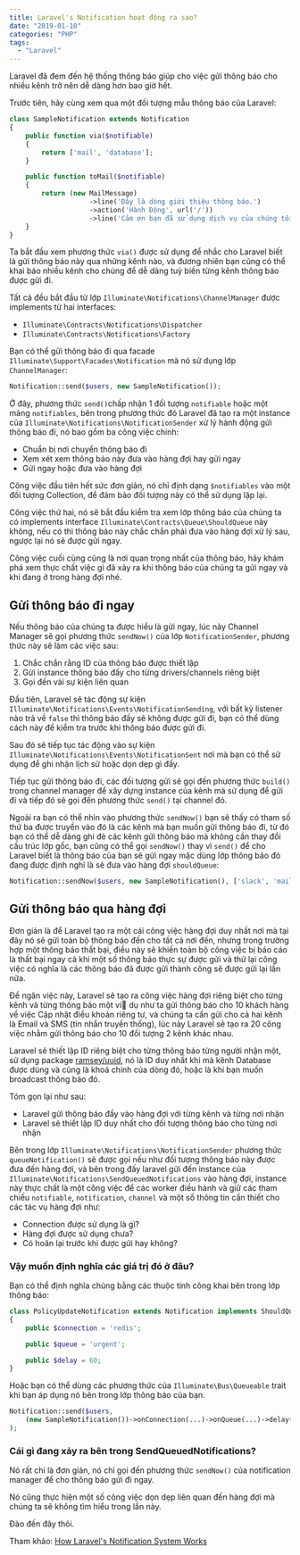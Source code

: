 ```yaml
---
title: Laravel's Notification hoạt động ra sao?
date: "2019-01-10"
categories: "PHP"
tags:
  - "Laravel"
---
```


Laravel đã đem đến hệ thống thông báo giúp cho việc gửi thông báo cho nhiều kênh trở nên dễ dàng hơn bao giờ hết.

<!--more-->

Trước tiên, hãy cùng xem qua một đối tượng mẫu thông báo của Laravel:

```php
class SampleNotification extends Notification
{
    public function via($notifiable)
    {
        return ['mail', 'database'];
    }

    public function toMail($notifiable)
    {
        return (new MailMessage)
                    ->line('Đây là dòng giới thiệu thông báo.')
                    ->action('Hành Động', url('/'))
                    ->line('Cảm ơn bạn đã sử dụng dịch vụ của chúng tôi!');
    }
}
```

Ta bắt đầu xem phương thức `via()` được sử dụng để nhắc cho Laravel biết là gửi thông báo này qua những kênh nào, và đương nhiên bạn cũng có thể khai báo nhiều kênh cho chúng để dễ dàng tuỳ biến từng kênh thông báo được gửi đi.

Tất cả đều bắt đầu từ lớp `Illuminate\Notifications\ChannelManager` được implements từ hai interfaces:

*   `Illuminate\Contracts\Notifications\Dispatcher`
*   `Illuminate\Contracts\Notifications\Factory`

Bạn có thể gửi thông báo đi qua facade `Illuminate\Support\Facades\Notification` mà nó sử dụng lớp `ChannelManager`:

```php
Notification::send($users, new SampleNotification());
```

Ở đây, phương thức `send()`chấp nhận 1 đối tượng `notifiable` hoặc một mảng `notifiables`, bên trong phương thức đó Laravel đã tạo ra một instance của `Illuminate\Notifications\NotificationSender` xử lý hành động gửi thông báo đi, nó bao gồm ba công việc chính:

*   Chuẩn bị nơi chuyển thông báo đi
*   Xem xét xem thông báo này đưa vào hàng đợi hay gửi ngay
*   Gửi ngay hoặc đưa vào hàng đợi

Công việc đầu tiên hết sức đơn giản, nó chỉ định dạng `$notifiables` vào một đối tượng Collection, để đảm bảo đối tượng này có thể sử dụng lặp lại.

Công việc thứ hai, nó sẽ bắt đầu kiểm tra xem lớp thông báo của chúng ta có implements interface `Illuminate\Contracts\Queue\ShouldQueue` này không, nếu có thì thông báo này chắc chắn phải đưa vào hàng đợi xử lý sau, ngược lại nó sẽ được gửi ngay.

Công việc cuối cùng cũng là nơi quan trọng nhất của thông báo, hãy khám phá xem thực chất việc gì đã xảy ra khi thông báo của chúng ta gửi ngay và khi đang ở trong hàng đợi nhé.

## Gửi thông báo đi ngay

Nếu thông báo của chúng ta được hiểu là gửi ngay, lúc này Channel Manager sẽ gọi phương thức `sendNow()` của lớp `NotificationSender`, phương thức này sẽ làm các việc sau:

1.  Chắc chắn rằng ID của thông báo được thiết lập
2.  Gửi instance thông báo đấy cho từng drivers/channels riêng biệt
3.  Gọi đến vài sự kiện liên quan

Đầu tiên, Laravel sẽ tác động sự kiện `Illuminate\Notifications\Events\NotificationSending`, với bất kỳ listener nào trả về `false` thì thông báo đấy sẽ không được gửi đi, bạn có thể dùng cách này để kiểm tra trước khi thông báo được gửi đi.

Sau đó sẽ tiếp tục tác động vào sự kiện `Illuminate\Notifications\Events\NotificationSent` nơi mà bạn có thể sử dụng để ghi nhận lịch sử hoặc dọn dẹp gì đấy.

Tiếp tục gửi thông báo đi, các đối tượng gửi sẽ gọi đến phương thức `build()` trong channel manager để xây dựng instance của kênh mà sử dụng để gửi đi và tiếp đó sẽ gọi đến phương thức `send()` tại channel đó.

Ngoài ra bạn có thể nhìn vào phương thức `sendNow()` bạn sẽ thấy có tham số thứ ba được truyền vào đó là các kênh mà bạn muốn gửi thông báo đi, từ đó bạn có thể dễ dàng ghi đè các kênh gửi thông báo mà không cần thay đổi cấu trúc lớp gốc, bạn cũng có thể gọi `sendNow()` thay vì `send()` để cho Laravel biết là thông báo của bạn sẽ gửi ngay mặc dùng lớp thông báo đó đang được định nghĩ là sẽ đưa vào hàng đợi `shouldQueue`:

```php
Notification::sendNow($users, new SampleNotification(), ['slack', 'mail']);
```

## Gửi thông báo qua hàng đợi

Đơn giản là để Laravel tạo ra một cái công việc hàng đợi duy nhất nơi mà tại đây nó sẽ gửi toàn bộ thông báo đến cho tất cả nơi đến, nhưng trong trường hợp một thông báo thất bại, điều này sẽ khiến toàn bộ công việc bị báo cáo là thất bại ngay cả khi một số thông báo thực sự được gửi và thử lại công việc có nghĩa là các thông báo đã được gửi thành công sẽ được gửi lại lần nữa.

Để ngăn việc này, Laravel sẽ tạo ra công việc hàng đợi riêng biệt cho từng kênh và từng thông báo một ví dụ như ta gửi thông báo cho 10 khách hàng về việc Cập nhật điều khoản riêng tư, và chúng ta cần gửi cho cả hai kênh là Email và SMS (tin nhắn truyền thống), lúc này Laravel sẽ tạo ra 20 công việc nhằm gửi thông báo cho 10 đối tượng 2 kênh khác nhau.

Laravel sẽ thiết lập ID riêng biệt cho từng thông báo từng người nhận một, sử dụng package [ramsey/uuid](https://github.com/ramsey/uuid), nó là ID duy nhất khi mà kênh Database được dùng và cũng là khoá chính của dòng đó, hoặc là khi bạn muốn broadcast thông báo đó.

Tóm gọn lại như sau:

*   Laravel gửi thông báo đấy vào hàng đợi với từng kênh và từng nơi nhận
*   Laravel sẽ thiết lập ID duy nhất cho đối tượng thông báo cho từng nơi nhận

Bên trong lớp `Illuminate\Notifications\NotificationSender` phương thức `queueNotification()` sẽ được gọi nếu như đối tượng thông báo này được đưa đến hàng đợi, và bên trong đấy laravel gửi đến instance của `Illuminate\Notifications\SendQueuedNotifications` vào hàng đợi, instance này thực chất là một công việc để các worker điều hành và giữ các tham chiếu `notifiable`, `notification`, `channel` và một số thông tin cần thiết cho các tác vụ hàng đợi như:

*   Connection được sử dụng là gì?
*   Hàng đợi được sử dụng chưa?
*   Có hoãn lại trước khi được gửi hay không?

### Vậy muốn định nghĩa các giá trị đó ở đâu?

Bạn có thể định nghĩa chúng bằng các thuộc tính công khai bên trong lớp thông báo:

```php
class PolicyUpdateNotification extends Notification implements ShouldQueue
{
    public $connection = 'redis';

    public $queue = 'urgent';

    public $delay = 60;
}
```

Hoặc bạn có thể dùng các phương thức của `Illuminate\Bus\Queueable` trait khi bạn áp dụng nó bên trong lớp thông báo của bạn.

```php
Notification::send($users,
    (new SampleNotification())->onConnection(...)->onQueue(...)->delay(...)
);
```

### Cái gì đang xảy ra bên trong SendQueuedNotifications?

Nó rất chi là đơn giản, nó chỉ gọi đến phương thức `sendNow()` của notification manager để cho thông báo gửi đi ngay.

Nó cũng thực hiện một số công việc dọn dẹp liên quan đến hàng đợi mà chúng ta sẽ không tìm hiểu trong lần này.

Đào đến đây thôi.

Tham khảo: [How Laravel's Notification System Works](https://divinglaravel.com/how-laravels-notification-system-works)

